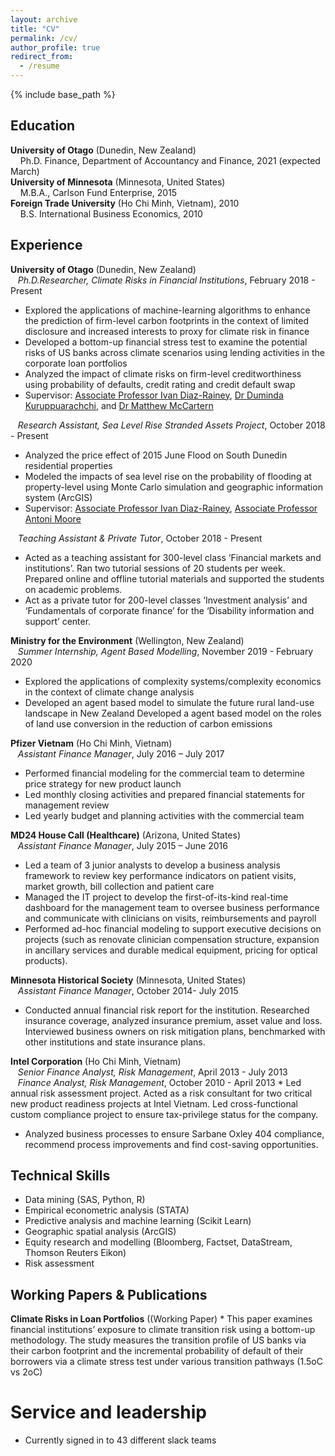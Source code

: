 ```yaml
---
layout: archive
title: "CV"
permalink: /cv/
author_profile: true
redirect_from:
  - /resume
---
```


{% include base_path %}

## Education
**University of Otago** (Dunedin, New Zealand)\
&nbsp;&nbsp;&nbsp;&nbsp;Ph.D. Finance, Department of Accountancy and Finance,  2021 (expected March)\
**University of Minnesota** (Minnesota, United States)\
&nbsp;&nbsp;&nbsp;&nbsp;M.B.A., Carlson Fund Enterprise, 2015\
**Foreign Trade University** (Ho Chi Minh, Vietnam), 2010\
&nbsp;&nbsp;&nbsp;&nbsp;B.S. International Business Economics, 2010


## Experience
**University of Otago** (Dunedin, New Zealand)\
&nbsp;&nbsp;&nbsp;*Ph.D.Researcher, Climate Risks in Financial Institutions*, February 2018 - Present 
  * Explored the applications of machine-learning algorithms to enhance the prediction of firm-level carbon footprints in the context of limited disclosure and increased interests to proxy for climate risk in finance 
  * Developed a bottom-up financial stress test to examine the potential risks of US banks across climate scenarios using lending activities in the corporate loan portfolios 
  * Analyzed the impact of climate risks on firm-level creditworthiness using probability of defaults, credit rating and credit default swap 
  * Supervisor: [Associate Professor Ivan Diaz-Rainey](https://www.otago.ac.nz/accountancyfinance/staff/otago032953.html), [Dr Duminda Kuruppuarachchi](https://www.otago.ac.nz/accountancyfinance/staff/otago689207.html), and [Dr Matthew McCartern](http://matthewmccarten.com/)

&nbsp;&nbsp;&nbsp;*Research Assistant, Sea Level Rise Stranded Assets Project*, October 2018 - Present 
  * Analyzed the price effect of 2015 June Flood on South Dunedin residential properties 
  * Modeled the impacts of sea level rise on the probability of flooding at property-level using Monte Carlo simulation and geographic information system (ArcGIS)
  * Supervisor: [Associate Professor Ivan Diaz-Rainey](https://www.otago.ac.nz/accountancyfinance/staff/otago032953.html), [Associate Professor Antoni Moore](https://www.otago.ac.nz/surveying/people/otago040651.html) 

&nbsp;&nbsp;&nbsp;*Teaching Assistant & Private Tutor*, October 2018 - Present 
  * Acted as a teaching assistant for 300-level class ‘Financial markets and institutions’. Ran two tutorial sessions of 20 students per week. Prepared online and offline tutorial materials and supported the students on academic problems.  
  * Act as a private tutor for 200-level classes ‘Investment analysis’ and ‘Fundamentals of corporate finance’ for the ‘Disability information and support’ center.

**Ministry for the Environment** (Wellington, New Zealand)\
&nbsp;&nbsp;&nbsp;*Summer Internship, Agent Based Modelling*, November 2019 - February 2020 
  * Explored the applications of complexity systems/complexity economics in the context of climate change analysis  
  * Developed an agent based model to simulate the future rural land-use landscape in New Zealand Developed a agent based model on the roles of land use conversion in the reduction of carbon emissions 
  
**Pfizer Vietnam** (Ho Chi Minh, Vietnam)\
&nbsp;&nbsp;&nbsp;*Assistant Finance Manager*, July 2016 – July 2017 
  * Performed financial modeling for the commercial team to determine price strategy for new product launch  
  * Led monthly closing activities and prepared financial statements for management review 
  * Led yearly budget and planning activities with the commercial team 

**MD24 House Call (Healthcare)** (Arizona, United States)\
&nbsp;&nbsp;&nbsp;*Assistant Finance Manager*, July 2015 – June 2016 
  * Led a team of 3 junior analysts to develop a business analysis framework to review key performance indicators on patient visits, market growth, bill collection and patient care
  * Managed the IT project to develop the first-of-its-kind real-time dashboard for the management team to oversee business performance and  communicate with clinicians on visits, reimbursements and payroll 
  * Performed ad-hoc financial modeling to support executive decisions on projects (such as renovate clinician compensation structure, expansion in ancillary services and durable medical equipment, pricing for optical products). 

**Minnesota Historical Society** (Minnesota, United States)\
&nbsp;&nbsp;&nbsp;*Assistant Finance Manager*, October 2014- July 2015 
  * Conducted annual financial risk report for the institution.  Researched insurance coverage, analyzed insurance premium, asset value and loss. Interviewed business owners on risk mitigation plans, benchmarked with other institutions and state insurance plans.   
  
**Intel Corporation** (Ho Chi Minh, Vietnam)\
&nbsp;&nbsp;&nbsp;*Senior Finance Analyst, Risk Management*, April 2013 - July 2013
&nbsp;&nbsp;&nbsp;*Finance Analyst, Risk Management*, October 2010 - April 2013
	* Led annual risk assessment project. Acted as a risk consultant for two critical new  product readiness projects at Intel Vietnam. Led cross-functional custom compliance project to ensure tax-privilege status for the company.  
  * Analyzed business processes to ensure Sarbane Oxley 404 compliance, recommend process improvements and find cost-saving opportunities. 
 

## Technical Skills
* Data mining (SAS, Python, R) 
* Empirical econometric analysis (STATA)
* Predictive analysis and machine learning (Scikit Learn) 
* Geographic spatial analysis (ArcGIS) 
* Equity research and modelling (Bloomberg,  Factset, DataStream, Thomson Reuters Eikon) 
* Risk assessment 

## Working Papers & Publications
**Climate Risks in Loan Portfolios** ((Working Paper) 
	* This paper examines financial institutions’ exposure to climate transition risk using a bottom-up methodology. The study measures the transition profile of US banks via their carbon footprint and the incremental probability of default of their borrowers via a climate stress test under various transition pathways (1.5oC vs 2oC)  
 
  
  
Service and leadership
======
* Currently signed in to 43 different slack teams
